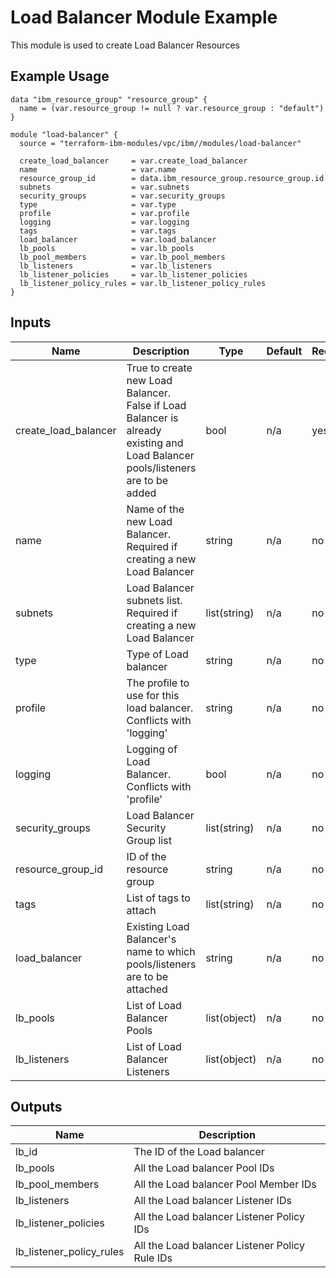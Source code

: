 # Load Balancer Module Example

This module is used to create Load Balancer Resources

## Example Usage
```
data "ibm_resource_group" "resource_group" {
  name = (var.resource_group != null ? var.resource_group : "default")
}

module "load-balancer" {
  source = "terraform-ibm-modules/vpc/ibm//modules/load-balancer"

  create_load_balancer     = var.create_load_balancer
  name                     = var.name
  resource_group_id        = data.ibm_resource_group.resource_group.id
  subnets                  = var.subnets
  security_groups          = var.security_groups
  type                     = var.type
  profile                  = var.profile
  logging                  = var.logging
  tags                     = var.tags
  load_balancer            = var.load_balancer
  lb_pools                 = var.lb_pools
  lb_pool_members          = var.lb_pool_members
  lb_listeners             = var.lb_listeners
  lb_listener_policies     = var.lb_listener_policies
  lb_listener_policy_rules = var.lb_listener_policy_rules
}
```

<!-- BEGINNING OF PRE-COMMIT-TERRAFORM DOCS HOOK -->

## Inputs

| Name                              | Description                                           | Type   | Default | Required |
|-----------------------------------|-------------------------------------------------------|--------|---------|----------|
| create\_load\_balancer | True to create new Load Balancer. False if Load Balancer is already existing and Load Balancer pools/listeners are to be added | bool | n/a | yes |
| name | Name of the new Load Balancer. Required if creating a new Load Balancer | string | n/a | no |
| subnets | Load Balancer subnets list. Required if creating a new Load Balancer | list(string) | n/a | no |
| type | Type of Load balancer | string | n/a | no |
| profile | The profile to use for this load balancer. Conflicts with 'logging' | string | n/a | no |
| logging | Logging of Load Balancer. Conflicts with 'profile' | bool | n/a | no |
| security\_groups | Load Balancer Security Group list | list(string) | n/a | no |
| resource\_group\_id | ID of the resource group | string | n/a | no |
| tags | List of tags to attach  | list(string) | n/a | no |
| load\_balancer | Existing Load Balancer's name to which pools/listeners are to be attached | string | n/a | no |
| lb\_pools | List of Load Balancer Pools | list(object) | n/a | no |
| lb\_listeners | List of Load Balancer Listeners | list(object) | n/a | no |

## Outputs

| Name | Description |
|------|-------------|
| lb\_id | The ID of the Load balancer |
| lb\_pools | All the Load balancer Pool IDs |
| lb\_pool\_members | All the Load balancer Pool Member IDs |
| lb\_listeners | All the Load balancer Listener IDs |
| lb\_listener\_policies | All the Load balancer Listener Policy IDs |
| lb\_listener\_policy\_rules | All the Load balancer Listener Policy Rule IDs |


<!-- END OF PRE-COMMIT-TERRAFORM DOCS HOOK -->